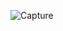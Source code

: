 ![Capture](https://github.com/Amr-Abdellatif/Data_Analysis_repo/assets/92921252/33b0c351-d0cb-4d88-b8fc-6a2bc7cd8ee3)
